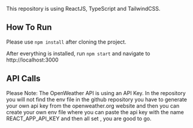 This repository is using ReactJS, TypeScript and TailwindCSS.

## How To Run
Please use `npm install` after cloning the project.

After everything is installed, run `npm start` and navigate to http://localhost:3000

## API Calls

Please Note: The OpenWeather API is using an API Key. In the repository you will not find the env file in the github repository you have to generate your own api key from the openweather.org website and then you can create your own env file where you can paste the api key with the name REACT_APP_API_KEY and then all set , you are good to go.
